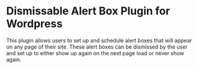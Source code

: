 # Dismissable Alert Box Plugin for Wordpress

This plugin allows users to set up and schedule alert boxes that will appear on any page of their site. These alert boxes can be dismissed by the user and set up to either show up again on the next page load or never show again.
